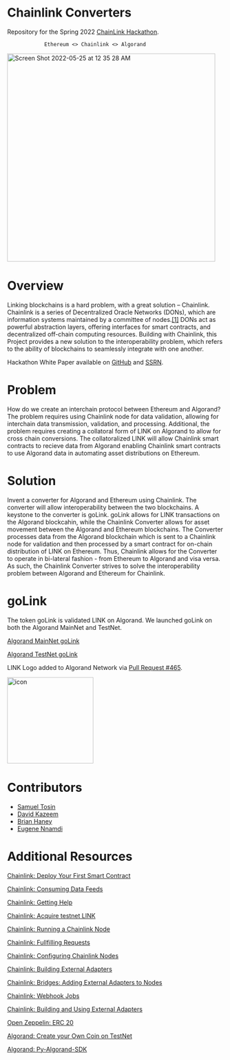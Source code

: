 # Chainlink Converters
Repository for the Spring 2022 [ChainLink Hackathon](https://chain.link/hackathon).

                Ethereum <> Chainlink <> Algorand

<img width="483" alt="Screen Shot 2022-05-25 at 12 35 28 AM" src="https://user-images.githubusercontent.com/43055154/170207096-05d6684e-9c8f-4fe5-a013-840b060d3d0c.png">


# Overview

Linking blockchains is a hard problem, with a great solution – Chainlink. Chainlink is a series of Decentralized Oracle Networks (DONs), which are information systems maintained by a committee of nodes.[[1]](https://chain.link/whitepaper)  DONs act as powerful abstraction layers, offering interfaces for smart contracts, and decentralized off-chain computing resources.  Building with Chainlink, this Project provides a new solution to the interoperability problem, which refers to the ability of blockchains to seamlessly integrate with one another.

Hackathon White Paper available on [GitHub](https://github.com/Bhaney44/ChainLinkHackathonSpring2022) and [SSRN](https://papers.ssrn.com/sol3/papers.cfm?abstract_id=4116942).

# Problem
How do we create an interchain protocol between Ethereum and Algorand? The problem requires using Chainlink node for data validation, allowing for interchain data transmission, validation, and processing. Additional, the problem requires creating a collatoral form of LINK on Algorand to allow for cross chain conversions. The collatoralized LINK will allow Chainlink smart contracts to recieve data from Algorand enabling Chainlink smart contracts to use Algorand data in automating asset distributions on Ethereum.

# Solution
Invent a converter for Algorand and Ethereum using Chainlink. The converter will allow interoperability between the two blockchains. A keystone to the converter is goLink. goLink allows for LINK transactions on the Algorand blockcahin, while the Chainlink Converter allows for asset movement between the Algorand and Ethereum blockchains. The Converter processes data from the Algorand blockchain which is sent to a Chainlink node for validation and then processed by a smart contract for on-chain distribution of LINK on Ethereum. Thus, Chainlink allows for the Converter to operate in bi-lateral fashion - from Ethereum to Algorand and visa versa. As such, the Chainlink Converter strives to solve the interoperability problem between Algorand and Ethereum for Chainlink. 

# goLink

The token goLink is validated LINK on Algorand. We launched goLink on both the Algorand MainNet and TestNet.

[Algorand MainNet goLink](https://algoexplorer.io/asset/743260106)

[Algorand TestNet goLink](https://testnet.algoexplorer.io/asset/89483596)

LINK Logo added to Algorand Network via [Pull Request #465](https://github.com/tinymanorg/asa-list/pull/465).

<img width="200" alt="icon" src="https://user-images.githubusercontent.com/43055154/168509951-955fb454-a5e6-4aeb-aa69-97972b6f9b87.png">


# Contributors
- [Samuel Tosin](https://github.com/samuellyworld)
- [David Kazeem](https://github.com/davonjagah)
- [Brian Haney](https://github.com/bhaney44)
- [Eugene Nnamdi](https://github.com/eugenennamdi)

# Additional Resources
[Chainlink: Deploy Your First Smart Contract](https://docs.chain.link/docs/deploy-your-first-contract/)

[Chainlink: Consuming Data Feeds](https://docs.chain.link/docs/consuming-data-feeds/)

[Chainlink: Getting Help](https://docs.chain.link/docs/getting-help/)

[Chainlink: Acquire testnet LINK](https://docs.chain.link/docs/acquire-link/)

[Chainlink: Running a Chainlink Node](https://docs.chain.link/docs/running-a-chainlink-node/)

[Chainlink: Fullfilling Requests](https://docs.chain.link/docs/fulfilling-requests/)

[Chainlink: Configuring Chainlink Nodes](https://docs.chain.link/docs/configuration-variables/)

[Chainlink: Building External Adapters](https://docs.chain.link/docs/developers/)

[Chainlink: Bridges: Adding External Adapters to Nodes](https://docs.chain.link/docs/node-operators/)

[Chainlink: Webhook Jobs](https://docs.chain.link/docs/jobs/types/webhook/)

[Chainlink: Building and Using External Adapters](https://blog.chain.link/build-and-use-external-adapters/)

[Open Zeppelin: ERC 20](https://docs.openzeppelin.com/contracts/4.x/erc20)

[Algorand: Create your Own Coin on TestNet](https://developer.algorand.org/tutorials/create-laylacoin/)

[Algorand: Py-Algorand-SDK](https://github.com/algorand/py-algorand-sdk)




